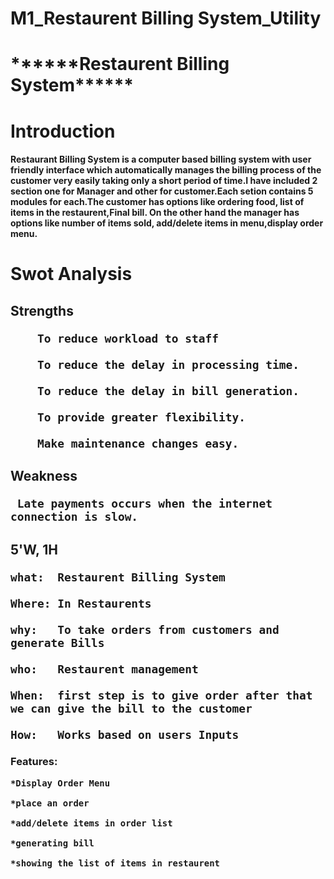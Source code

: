 # M1_Restaurent Billing System_Utility
<h1>                ******Restaurent Billing System******
  <h1>Introduction
  <h4>Restaurant Billing System is a computer based billing system with user friendly interface which automatically manages the billing process of the customer very easily taking only a short period of time.I have included 2 section one for Manager and other for customer.Each setion contains 5 modules for each.The customer has options like ordering food, list of items in the restaurent,Final bill. On the other hand the manager has options like number of items sold, add/delete items in menu,display order menu.
<h1>Swot Analysis
  
  <h2>Strengths
        
        To reduce workload to staff
          
        To reduce the delay in processing time.

        To reduce the delay in bill generation.

        To provide greater flexibility.  
    
        Make maintenance changes easy.

  <h2>Weakness
    
     Late payments occurs when the internet connection is slow.
    
  <h2> 5'W, 1H
    
    what:  Restaurent Billing System
    
    Where: In Restaurents
    
    why:   To take orders from customers and generate Bills
    
    who:   Restaurent management
    
    When:  first step is to give order after that we can give the bill to the customer
    
    How:   Works based on users Inputs
  
  <h3> Features:
    
    *Display Order Menu
    
    *place an order
    
    *add/delete items in order list
    
    *generating bill
    
    *showing the list of items in restaurent
   

